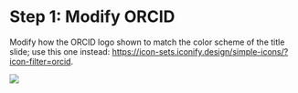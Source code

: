 # Step 1: Modify ORCID

Modify how the ORCID logo shown to match the color scheme of the title slide; use this one instead: <https://icon-sets.iconify.design/simple-icons/?icon-filter=orcid>.

![](2-modify-affiliations.png)
